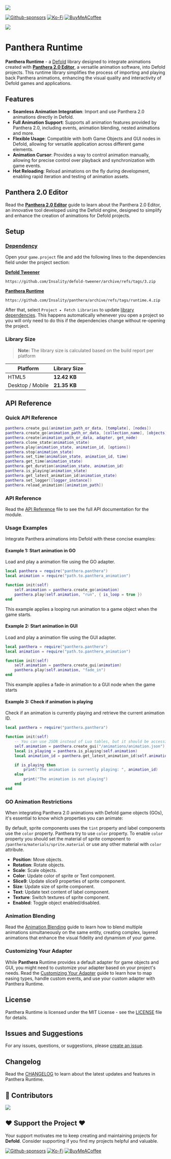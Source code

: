 ![](media/runtime_logo.png)

[![Github-sponsors](https://img.shields.io/badge/sponsor-30363D?style=for-the-badge&logo=GitHub-Sponsors&logoColor=#EA4AAA)](https://github.com/sponsors/insality) [![Ko-Fi](https://img.shields.io/badge/Ko--fi-F16061?style=for-the-badge&logo=ko-fi&logoColor=white)](https://ko-fi.com/insality) [![BuyMeACoffee](https://img.shields.io/badge/Buy%20Me%20a%20Coffee-ffdd00?style=for-the-badge&logo=buy-me-a-coffee&logoColor=black)](https://www.buymeacoffee.com/insality)

[![](https://img.shields.io/badge/Release-download-blue?style=for-the-badge)](https://github.com/Insality/panthera/tags)

# Panthera Runtime

**Panthera Runtime** - a [Defold](https://defold.com/) library designed to integrate animations created with [**Panthera 2.0 Editor**](/docs_editor/README.md), a versatile animation software, into Defold projects. This runtime library simplifies the process of importing and playing back Panthera animations, enhancing the visual quality and interactivity of Defold games and applications.

## Features

- **Seamless Animation Integration**: Import and use Panthera 2.0 animations directly in Defold.
- **Full Animation Support**: Supports all animation features provided by Panthera 2.0, including events, animation blending, nested animations and more.
- **Flexible Usage**: Compatible with both Game Objects and GUI nodes in Defold, allowing for versatile application across different game elements.
- **Animation Cursor**: Provides a way to control animation manually, allowing for precise control over playback and synchronization with game events.
- **Hot Reloading**: Reload animations on the fly during development, enabling rapid iteration and testing of animation assets.

## Panthera 2.0 Editor

Read the [**Panthera 2.0 Editor**](/docs_editor/README.md) guide to learn about the Panthera 2.0 Editor, an innovative tool developed using the Defold engine, designed to simplify and enhance the creation of animations for Defold projects.

## Setup

### [Dependency](https://defold.com/manuals/libraries/#setting-up-library-dependencies)

Open your `game.project` file and add the following lines to the dependencies field under the project section:


**[Defold Tweener](https://github.com/Insality/defold-tweener)**

```
https://github.com/Insality/defold-tweener/archive/refs/tags/3.zip
```

**[Panthera Runtime](https://github.com/Insality/panthera)**

```
https://github.com/Insality/panthera/archive/refs/tags/runtime.4.zip
```

After that, select `Project ▸ Fetch Libraries` to update [library dependencies]((https://defold.com/manuals/libraries/#setting-up-library-dependencies)). This happens automatically whenever you open a project so you will only need to do this if the dependencies change without re-opening the project.

### Library Size

> **Note:** The library size is calculated based on the build report per platform

| Platform         | Library Size |
| ---------------- | ------------ |
| HTML5            | **12.42 KB** |
| Desktop / Mobile | **21.35 KB** |


## API Reference

### Quick API Reference

```lua
panthera.create_gui(animation_path_or_data, [template], [nodes])
panthera.create_go(animation_path_or_data, [collection_name], [objects])
panthera.create(animation_path_or_data, adapter, get_node)
panthera.clone_state(animation_state)
panthera.play(animation_state, animation_id, [options])
panthera.stop(animation_state)
panthera.set_time(animation_state, animation_id, time)
panthera.get_time(animation_state)
panthera.get_duration(animation_state, animation_id)
panthera.is_playing(animation_state)
panthera.get_latest_animation_id(animation_state)
panthera.set_logger([logger_instance])
panthera.reload_animation([animation_path])
```


### API Reference

Read the [API Reference](API_REFERENCE.md) file to see the full API documentation for the module.


### Usage Examples

Integrate Panthera animations into Defold with these concise examples:

#### Example 1: Start animation in GO

Load and play a animation file using the GO adapter.

```lua
local panthera = require("panthera.panthera")
local animation = require("path.to.panthera_animation")

function init(self)
    self.animation = panthera.create_go(animation)
    panthera.play(self.animation, "run", { is_loop = true })
end
```
This example applies a looping run animation to a game object when the game starts.

#### Example 2: Start animation in GUI

Load and play a animation file using the GUI adapter.

```lua
local panthera = require("panthera.panthera")
local animation = require("path.to.panthera_animation")

function init(self)
    self.animation = panthera.create_gui(animation)
    panthera.play(self.animation, "fade_in")
end
```
This example applies a fade-in animation to a GUI node when the game starts


#### Example 3: Check if animation is playing

Check if an animation is currently playing and retrieve the current animation ID.

```lua
local panthera = require("panthera.panthera")

function init(self)
    -- You can use JSON instead of Lua tables, but it should be accessible with sys.load_resource()
    self.animation = panthera.create_gui("/animations/animation.json")
    local is_playing = panthera.is_playing(self.animation)
    local animation_id = panthera.get_latest_animation_id(self.animation)

    if is_playing then
        print("The animation is currently playing: ", animation_id)
    else
        print("The animation is not playing")
    end
end
```

### GO Animation Restrictions

When integrating Panthera 2.0 animations with Defold game objects (GOs), it's essential to know which properties you can animate:

By default, sprite components uses the `tint` property and label components use the `color` property. Panthera try to use `color` property. To enable `color` property you should set the material of sprite component to `/panthera/materials/sprite.material` or use any other material with `color` attribute.

- **Position**: Move objects.
- **Rotation**: Rotate objects.
- **Scale**: Scale objects.
- **Color**: Update color of sprite or Text component.
- **Slice9**: Update slice9 properties of sprite component.
- **Size**: Update size of sprite component.
- **Text**: Update text content of label component.
- **Texture**: Switch textures of sprite component.
- **Enabled**: Toggle object enabled/disabled.


### Animation Blending

Read the [Animation Blending](docs/animation_blending.md) guide to learn how to blend multiple animations simultaneously on the same entity, creating complex, layered animations that enhance the visual fidelity and dynamism of your game.


### Customizing Your Adapter

While **Panthera** Runtime provides a default adapter for game objects and GUI, you might need to customize your adapter based on your project's needs. Read the [Customizing Your Adapter](docs/panthera_adapter.md) guide to learn how to map easing types, handle custom events, and use your custom adapter with Panthera Runtime.


## License

Panthera Runtime is licensed under the MIT License - see the [LICENSE](/LICENSE) file for details.


## Issues and Suggestions

For any issues, questions, or suggestions, please [create an issue](https://github.com/Insality/panthera/issues).


## Changelog

Read the [CHANGELOG](/CHANGELOG.md) to learn about the latest updates and features in Panthera Runtime.


## 👏 Contributors

<a href="https://github.com/Insality/panthera/graphs/contributors">
  <img src="https://contributors-img.web.app/image?repo=insality/panthera"/>
</a>


## ❤️ Support the Project ❤️

Your support motivates me to keep creating and maintaining projects for **Defold**. Consider supporting if you find my projects helpful and valuable.

[![Github-sponsors](https://img.shields.io/badge/sponsor-30363D?style=for-the-badge&logo=GitHub-Sponsors&logoColor=#EA4AAA)](https://github.com/sponsors/insality) [![Ko-Fi](https://img.shields.io/badge/Ko--fi-F16061?style=for-the-badge&logo=ko-fi&logoColor=white)](https://ko-fi.com/insality) [![BuyMeACoffee](https://img.shields.io/badge/Buy%20Me%20a%20Coffee-ffdd00?style=for-the-badge&logo=buy-me-a-coffee&logoColor=black)](https://www.buymeacoffee.com/insality)
